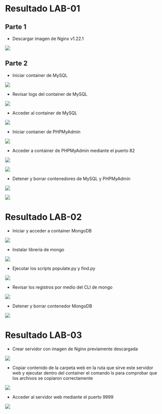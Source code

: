 # Resultado LAB-01

## Parte 1

- Descargar imagen de Nginx v1.22.1

![](./lab-01/screenshots/imagen-1.png)

## Parte 2

- Iniciar container de MySQL

![](./lab-01/screenshots/imagen-2.png)

- Revisar logs del container de MySQL

![](./lab-01/screenshots/imagen-3.png)

- Acceder al container de MySQL

![](./lab-01/screenshots/imagen-4.png)

- Iniciar container de PHPMyAdmin

![](./lab-01/screenshots/imagen-5.png)

- Acceder a container de PHPMyAdmin mediante el puerto 82

![](./lab-01/screenshots/imagen-7.png)


![](./lab-01/screenshots/imagen-8.png)

- Detener y borrar contenedores de MySQL y PHPMyAdmin

![](./lab-01/screenshots/imagen-6.png)

![](./lab-01/screenshots/imagen-9.png)

# Resultado LAB-02

- Iniciar y acceder a container MongoDB 

![](./lab-02/screenshots/imagen-1.png)

- Instalar librería de mongo

![](./lab-02/screenshots/imagen-2.png)

- Ejecutar los scripts populate.py y find.py

![](./lab-02/screenshots/imagen-3.png)

- Revisar los registros por medio del CLI de mongo

![](./lab-02/screenshots/imagen-4.png)

- Detener y borrar contenedor MongoDB

![](./lab-02/screenshots/imagen-5.png)

# Resultado LAB-03

- Crear servidor con imagen de Nginx previamente descargada

![](./lab-03/screenshots/imagen-1.png)

- Copiar contenido de la carpeta web en la ruta que sirve este servidor web y ejecutar dentro del container el comando ls para comprobar que los archivos se copiaron correctamente

![](./lab-03/screenshots/imagen-2.png)

- Acceder al servidor web mediante el puerto 9999

![](./lab-03/screenshots/imagen-3.png)